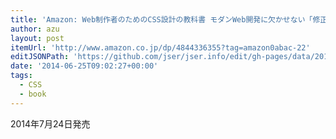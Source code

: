 ```yaml
---
title: 'Amazon: Web制作者のためのCSS設計の教科書 モダンWeb開発に欠かせない「修正しやすいCSS」の設計手法: 谷 拓樹'
author: azu
layout: post
itemUrl: 'http://www.amazon.co.jp/dp/4844336355?tag=amazon0abac-22'
editJSONPath: 'https://github.com/jser/jser.info/edit/gh-pages/data/2014/06/index.json'
date: '2014-06-25T09:02:27+00:00'
tags:
  - CSS
  - book
---
```

2014年7月24日発売

